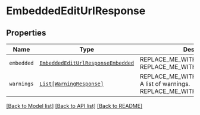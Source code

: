 # EmbeddedEditUrlResponse



## Properties
Name | Type | Description | Notes
------------ | ------------- | ------------- | -------------
| `embedded` | [```EmbeddedEditUrlResponseEmbedded```](EmbeddedEditUrlResponseEmbedded.md) | REPLACE_ME_WITH_DESCRIPTION_BEGIN  REPLACE_ME_WITH_DESCRIPTION_END |  |
| `warnings` | [```List[WarningResponse]```](WarningResponse.md) | REPLACE_ME_WITH_DESCRIPTION_BEGIN A list of warnings. REPLACE_ME_WITH_DESCRIPTION_END |  |

[[Back to Model list]](../README.md#documentation-for-models) [[Back to API list]](../README.md#documentation-for-api-endpoints) [[Back to README]](../README.md)

